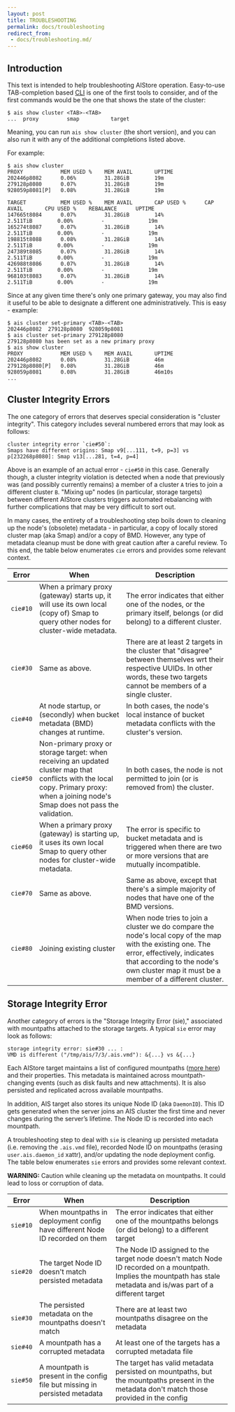 ```yaml
---
layout: post
title: TROUBLESHOOTING
permalink: docs/troubleshooting
redirect_from:
 - docs/troubleshooting.md/
---
```


## Introduction

This text is intended to help troubleshooting AIStore operation. Easy-to-use TAB-completion based [CLI](/cmd/cli/README.md) is one of the first tools to consider, and of the first commands would be the one that shows the state of the cluster:

```console
$ ais show cluster <TAB>-<TAB>
...  proxy         smap          target
```

Meaning, you can run `ais show cluster` (the short version), and you can also run it with any of the additional completions listed above.

For example:

```console
$ ais show cluster
PROXY            MEM USED %    MEM AVAIL       UPTIME
202446p8082      0.06%         31.28GiB        19m
279128p8080      0.07%         31.28GiB        19m
928059p8081[P]   0.08%         31.28GiB        19m

TARGET           MEM USED %    MEM AVAIL       CAP USED %      CAP AVAIL       CPU USED %    REBALANCE      UPTIME
147665t8084      0.07%         31.28GiB        14%             2.511TiB        0.00%         -              19m
165274t8087      0.07%         31.28GiB        14%             2.511TiB        0.00%         -              19m
198815t8088      0.08%         31.28GiB        14%             2.511TiB        0.00%         -              19m
247389t8085      0.07%         31.28GiB        14%             2.511TiB        0.00%         -              19m
426988t8086      0.07%         31.28GiB        14%             2.511TiB        0.00%         -              19m
968103t8083      0.07%         31.28GiB        14%             2.511TiB        0.00%         -              19m
```

Since at any given time there's only one primary gateway, you may also find it useful to be able to designate a different one administratively. This is easy - example:

```console
$ ais cluster set-primary <TAB>-<TAB>
202446p8082  279128p8080  928059p8081
$ ais cluster set-primary 279128p8080
279128p8080 has been set as a new primary proxy
$ ais show cluster
PROXY            MEM USED %    MEM AVAIL       UPTIME
202446p8082      0.08%         31.28GiB        46m
279128p8080[P]   0.08%         31.28GiB        46m
928059p8081      0.08%         31.28GiB        46m10s
...
```

## Cluster Integrity Errors

The one category of errors that deserves special consideration is "cluster integrity". This category includes several numbered errors that may look as follows:

```
cluster integrity error `cie#50`:
Smaps have different origins: Smap v9[...111, t=9, p=3] vs p[232268p8080]: Smap v13[...281, t=4, p=4]
```

Above is an example of an actual error - `cie#50` in this case. Generally though, a cluster integrity violation is detected when a node that previously was (and possibly currently remains) a member of a cluster `A` tries to join a different cluster `B`. "Mixing up" nodes (in particular, storage targets) between different AIStore clusters triggers automated rebalancing with further complications that may be very difficult to sort out.

In many cases, the entirety of a troubleshooting step boils down to cleaning up the node's (obsolete) metadata - in particular, a copy of locally stored cluster map (aka Smap) and/or a copy of BMD. However, any type of metadata cleanup must be done with great caution after a careful review. To this end, the table below enumerates `cie` errors and provides some relevant context.

| Error | When | Description |
|--- | --- | --- |
| `cie#10` | When a primary proxy (gateway) starts up, it will use its own local (copy of) Smap to query other nodes for cluster-wide metadata. | The error indicates that either one of the nodes, or the primary itself, belongs (or did belong) to a different cluster. |
| `cie#30` | Same as above. | There are at least 2 targets in the cluster that "disagree" between themselves wrt their respective UUIDs. In other words, these two targets cannot be members of a single cluster. |
| `cie#40` | At node startup, or (secondly) when bucket metadata (BMD) changes at runtime. | In both cases, the node's local instance of bucket metadata conflicts with the cluster's version. |
| `cie#50` | Non-primary proxy or storage target: when receiving an updated cluster map that conflicts with the local copy. Primary proxy: when a joining node's Smap does not pass the validation. | In both cases, the node is not permitted to join (or is removed from) the cluster. |
| `cie#60` | When a primary proxy (gateway) is starting up, it uses its own local Smap to query other nodes for cluster-wide metadata. | The error is specific to bucket metadata and is triggered when there are two or more versions that are mutually incompatible. |
| `cie#70` | Same as above. | Same as above, except that there's a simple majority of nodes that have one of the BMD versions. |
| `cie#80` | Joining existing cluster | When node tries to join a cluster we do compare the node's local copy of the map with the existing one. The error, effectively, indicates that according to the node's own cluster map it must be a member of a different cluster. |

## Storage Integrity Error

Another category of errors is the "Storage Integrity Error (sie)," associated with mountpaths attached to the storage targets. A typical `sie` error may look as follows:

```
storage integrity error: sie#30 ... :
VMD is different ("/tmp/ais/7/3/.ais.vmd"): &{...} vs &{...}
```

Each AIStore target maintains a list of configured mountpaths ([more here](overview.md)) and their properties. This metadata is maintained across mountpath-changing events (such as disk faults and new attachments). It is also persisted and replicated across available mountpaths.

In addition, AIS target also stores its unique Node ID (aka `DaemonID`). This ID gets generated when the server joins an AIS cluster the first time and never changes during the server’s lifetime. The Node ID is recorded into each mountpath.

A troubleshooting step to deal with `sie` is cleaning up persisted metadata (i.e. removing the `.ais.vmd` file), recorded Node ID on mountpaths (erasing `user.ais.daemon_id` xattr), and/or updating the node deployment config. The table below enumerates `sie` errors and provides some relevant context.

**WARNING:** Caution while cleaning up the metadata on mountpaths. It could lead to loss or corruption of data.

| Error | When | Description |
|--- | --- | --- |
| `sie#10` | When mountpaths in deployment config have different Node ID recorded on them | The error indicates that either one of the mountpaths belongs (or did belong) to a different target |
| `sie#20` |  The target Node ID doesn't match persisted metadata | The Node ID assigned to the target node doesn't match Node ID recorded on a mountpath. Implies the mountpath has stale metadata and is/was part of a different target |
| `sie#30` | The persisted metadata on the mountpaths doesn't match | There are at least two mountpaths disagree on the metadata |
| `sie#40` | A mountpath has a corrupted metadata | At least one of the targets has a corrupted metadata file |
| `sie#50` | A mountpath is present in the config file but missing in persisted metadata | The target has valid metadata persisted on mountpaths, but the mountpaths present in the metadata don't match those provided in the config |
